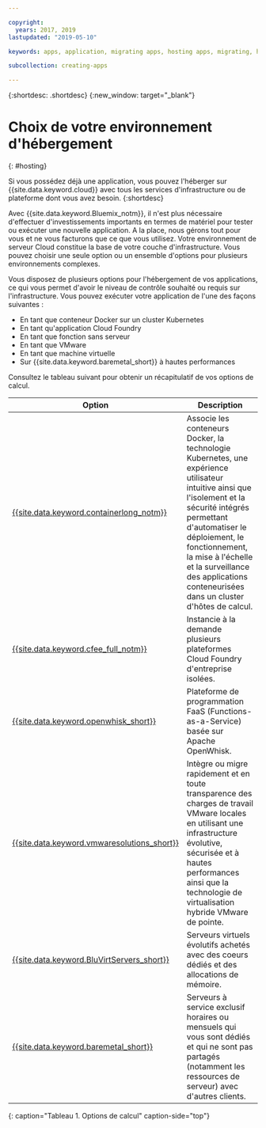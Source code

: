 ```yaml
---

copyright:
  years: 2017, 2019
lastupdated: "2019-05-10"

keywords: apps, application, migrating apps, hosting apps, migrating, hosting, migration

subcollection: creating-apps

---
```


{:shortdesc: .shortdesc}
{:new_window: target="_blank"}

# Choix de votre environnement d'hébergement
{: #hosting}

Si vous possédez déjà une application, vous pouvez l'héberger sur {{site.data.keyword.cloud}} avec tous les services d'infrastructure ou de plateforme dont vous avez besoin.
{:shortdesc}

Avec {{site.data.keyword.Bluemix_notm}}, il n'est plus nécessaire d'effectuer d'investissements importants en termes de matériel pour tester ou exécuter une nouvelle application. A la place, nous gérons tout pour vous et ne vous facturons que ce que vous utilisez. Votre environnement de serveur Cloud constitue la base de votre couche d'infrastructure. Vous pouvez choisir une seule option ou un ensemble d'options pour plusieurs environnements complexes. 

Vous disposez de plusieurs options pour l'hébergement de vos applications, ce qui vous permet d'avoir le niveau de contrôle souhaité ou requis sur l'infrastructure. Vous pouvez exécuter votre application de l'une des façons suivantes :

  * En tant que conteneur Docker sur un cluster Kubernetes
  * En tant qu'application Cloud Foundry
  * En tant que fonction sans serveur
  * En tant que VMware
  * En tant que machine virtuelle
  * Sur {{site.data.keyword.baremetal_short}} à hautes performances 

Consultez le tableau suivant pour obtenir un récapitulatif de vos options de calcul.

| Option | Description | 
|--------|---------------|
| [{{site.data.keyword.containerlong_notm}}](/docs/containers?topic=containers-getting-started) | Associe les conteneurs Docker, la technologie Kubernetes, une expérience utilisateur intuitive ainsi que l'isolement et la sécurité intégrés permettant d'automatiser le déploiement, le fonctionnement, la mise à l'échelle et la surveillance des applications conteneurisées dans un cluster d'hôtes de calcul. |
| [{{site.data.keyword.cfee_full_notm}}](/docs/cloud-foundry?topic=cloud-foundry-about) | Instancie à la demande plusieurs plateformes Cloud Foundry d'entreprise isolées. |
| [{{site.data.keyword.openwhisk_short}}](/docs/openwhisk?topic=cloud-functions-getting_started) | Plateforme de programmation FaaS (Functions-as-a-Service) basée sur Apache OpenWhisk. |
| [{{site.data.keyword.vmwaresolutions_short}}](/docs/services/vmwaresolutions?topic=vmware-solutions-getting-started) | Intègre ou migre rapidement et en toute transparence des charges de travail VMware locales en utilisant une infrastructure évolutive, sécurisée et à hautes performances ainsi que la technologie de virtualisation hybride VMware de pointe. |
| [{{site.data.keyword.BluVirtServers_short}}](/docs/vsi?topic=virtual-servers-about-public-virtual-servers) | Serveurs virtuels évolutifs achetés avec des coeurs dédiés et des allocations de mémoire. |
| [{{site.data.keyword.baremetal_short}}](/docs/bare-metal?topic=bare-metal-bm-getting-started)  | Serveurs à service exclusif horaires ou mensuels qui vous sont dédiés et qui ne sont pas partagés (notamment les ressources de serveur) avec d'autres clients. |
{: caption="Tableau 1. Options de calcul" caption-side="top"}

